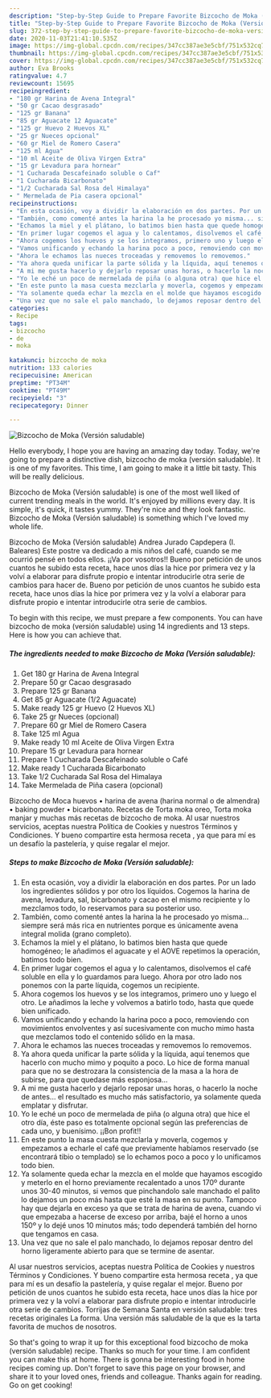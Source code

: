 ```yaml
---
description: "Step-by-Step Guide to Prepare Favorite Bizcocho de Moka (Versión saludable)"
title: "Step-by-Step Guide to Prepare Favorite Bizcocho de Moka (Versión saludable)"
slug: 372-step-by-step-guide-to-prepare-favorite-bizcocho-de-moka-version-saludable
date: 2020-11-03T21:41:10.535Z
image: https://img-global.cpcdn.com/recipes/347cc387ae3e5cbf/751x532cq70/bizcocho-de-moka-version-saludable-foto-principal.jpg
thumbnail: https://img-global.cpcdn.com/recipes/347cc387ae3e5cbf/751x532cq70/bizcocho-de-moka-version-saludable-foto-principal.jpg
cover: https://img-global.cpcdn.com/recipes/347cc387ae3e5cbf/751x532cq70/bizcocho-de-moka-version-saludable-foto-principal.jpg
author: Eva Brooks
ratingvalue: 4.7
reviewcount: 15695
recipeingredient:
- "180 gr Harina de Avena Integral"
- "50 gr Cacao desgrasado"
- "125 gr Banana"
- "85 gr Aguacate 12 Aguacate"
- "125 gr Huevo 2 Huevos XL"
- "25 gr Nueces opcional"
- "60 gr Miel de Romero Casera"
- "125 ml Agua"
- "10 ml Aceite de Oliva Virgen Extra"
- "15 gr Levadura para hornear"
- "1 Cucharada Descafeinado soluble o Caf"
- "1 Cucharada Bicarbonato"
- "1/2 Cucharada Sal Rosa del Himalaya"
- " Mermelada de Pia casera opcional"
recipeinstructions:
- "En esta ocasión, voy a dividir la elaboración en dos partes. Por un lado los ingredientes sólidos y por otro los líquidos. Cogemos la harina de avena, levadura, sal, bicarbonato y cacao en el mismo recipiente y lo mezclamos todo, lo reservamos para su posterior uso."
- "También, como comenté antes la harina la he procesado yo misma... siempre será más rica en nutrientes porque es únicamente avena integral molida (grano completo)."
- "Echamos la miel y el plátano, lo batimos bien hasta que quede homogéneo; le añadimos el aguacate y el AOVE repetimos la operación, batimos todo bien."
- "En primer lugar cogemos el agua y lo calentamos, disolvemos el café soluble en ella y lo guardamos para luego. Ahora por otro lado nos ponemos con la parte líquida, cogemos un recipiente."
- "Ahora cogemos los huevos y se los integramos, primero uno y luego el otro. Le añadimos la leche y volvemos a batirlo todo, hasta que quede bien unificado."
- "Vamos unificando y echando la harina poco a poco, removiendo con movimientos envolventes y así sucesivamente con mucho mimo hasta que mezclamos todo el contenido sólido en la masa."
- "Ahora le echamos las nueces troceadas y removemos lo removemos."
- "Ya ahora queda unificar la parte sólida y la líquida, aquí tenemos que hacerlo con mucho mimo y poquito a poco. Lo hice de forma manual para que no se destrozara la consistencia de la masa a la hora de subirse, para que quedase más esponjosa..."
- "A mi me gusta hacerlo y dejarlo reposar unas horas, o hacerlo la noche de antes... el resultado es mucho más satisfactorio, ya solamente queda emplatar y disfrutar."
- "Yo le eché un poco de mermelada de piña (o alguna otra) que hice el otro día, éste paso es totalmente opcional según las preferencias de cada uno, y buenísimo. ¡¡Bon profit!!"
- "En este punto la masa cuesta mezclarla y moverla, cogemos y empezamos a echarle el café que previamente habíamos reservado (se encontrará tibio o templado) se lo echamos poco a poco y lo unificamos todo bien."
- "Ya solamente queda echar la mezcla en el molde que hayamos escogido y meterlo en el horno previamente recalentado a unos 170º durante unos 30-40 minutos, si vemos que pinchandolo sale manchado el palito lo dejamos un poco más hasta que esté la masa en su punto. Tampoco hay que dejarla en exceso ya que se trata de harina de avena, cuando vi que empezaba a hacerse de exceso por arriba, bajé el horno a unos 150º y lo dejé unos 10 minutos más; todo dependerá también del horno que tengamos en casa."
- "Una vez que no sale el palo manchado, lo dejamos reposar dentro del horno ligeramente abierto para que se termine de asentar."
categories:
- Recipe
tags:
- bizcocho
- de
- moka

katakunci: bizcocho de moka 
nutrition: 133 calories
recipecuisine: American
preptime: "PT34M"
cooktime: "PT49M"
recipeyield: "3"
recipecategory: Dinner

---
```



![Bizcocho de Moka (Versión saludable)](https://img-global.cpcdn.com/recipes/347cc387ae3e5cbf/751x532cq70/bizcocho-de-moka-version-saludable-foto-principal.jpg)

Hello everybody, I hope you are having an amazing day today. Today, we're going to prepare a distinctive dish, bizcocho de moka (versión saludable). It is one of my favorites. This time, I am going to make it a little bit tasty. This will be really delicious.

Bizcocho de Moka (Versión saludable) is one of the most well liked of current trending meals in the world. It's enjoyed by millions every day. It is simple, it's quick, it tastes yummy. They're nice and they look fantastic. Bizcocho de Moka (Versión saludable) is something which I've loved my whole life.

Bizcocho de Moka (Versión saludable) Andrea Jurado Capdepera (I. Baleares) Este postre va dedicado a mis niños del café, cuando se me ocurrió pensé en todos ellos. ¡¡Va por vosotros!! Bueno por petición de unos cuantos he subido esta receta, hace unos días la hice por primera vez y la volví a elaborar para disfrute propio e intentar introducirle otra serie de cambios para hacer de. Bueno por petición de unos cuantos he subido esta receta, hace unos días la hice por primera vez y la volví a elaborar para disfrute propio e intentar introducirle otra serie de cambios.


To begin with this recipe, we must prepare a few components. You can have bizcocho de moka (versión saludable) using 14 ingredients and 13 steps. Here is how you can achieve that.

<!--inarticleads1-->

##### The ingredients needed to make Bizcocho de Moka (Versión saludable):

1. Get 180 gr Harina de Avena Integral
1. Prepare 50 gr Cacao desgrasado
1. Prepare 125 gr Banana
1. Get 85 gr Aguacate (1/2 Aguacate)
1. Make ready 125 gr Huevo (2 Huevos XL)
1. Take 25 gr Nueces (opcional)
1. Prepare 60 gr Miel de Romero Casera
1. Take 125 ml Agua
1. Make ready 10 ml Aceite de Oliva Virgen Extra
1. Prepare 15 gr Levadura para hornear
1. Prepare 1 Cucharada Descafeinado soluble o Café
1. Make ready 1 Cucharada Bicarbonato
1. Take 1/2 Cucharada Sal Rosa del Himalaya
1. Take  Mermelada de Piña casera (opcional)


Bizcocho de Moca huevos • harina de avena (harina normal o de almendra) • baking powder • bicarbonato. Recetas de Torta moka oreo, Torta moka manjar y muchas más recetas de bizcocho de moka. Al usar nuestros servicios, aceptas nuestra Política de Cookies y nuestros Términos y Condiciones. Y bueno compartire esta hermosa receta , ya que para mí es un desafío la pastelería, y quise regalar el mejor. 

<!--inarticleads2-->

##### Steps to make Bizcocho de Moka (Versión saludable):

1. En esta ocasión, voy a dividir la elaboración en dos partes. Por un lado los ingredientes sólidos y por otro los líquidos. Cogemos la harina de avena, levadura, sal, bicarbonato y cacao en el mismo recipiente y lo mezclamos todo, lo reservamos para su posterior uso.
1. También, como comenté antes la harina la he procesado yo misma... siempre será más rica en nutrientes porque es únicamente avena integral molida (grano completo).
1. Echamos la miel y el plátano, lo batimos bien hasta que quede homogéneo; le añadimos el aguacate y el AOVE repetimos la operación, batimos todo bien.
1. En primer lugar cogemos el agua y lo calentamos, disolvemos el café soluble en ella y lo guardamos para luego. Ahora por otro lado nos ponemos con la parte líquida, cogemos un recipiente.
1. Ahora cogemos los huevos y se los integramos, primero uno y luego el otro. Le añadimos la leche y volvemos a batirlo todo, hasta que quede bien unificado.
1. Vamos unificando y echando la harina poco a poco, removiendo con movimientos envolventes y así sucesivamente con mucho mimo hasta que mezclamos todo el contenido sólido en la masa.
1. Ahora le echamos las nueces troceadas y removemos lo removemos.
1. Ya ahora queda unificar la parte sólida y la líquida, aquí tenemos que hacerlo con mucho mimo y poquito a poco. Lo hice de forma manual para que no se destrozara la consistencia de la masa a la hora de subirse, para que quedase más esponjosa...
1. A mi me gusta hacerlo y dejarlo reposar unas horas, o hacerlo la noche de antes... el resultado es mucho más satisfactorio, ya solamente queda emplatar y disfrutar.
1. Yo le eché un poco de mermelada de piña (o alguna otra) que hice el otro día, éste paso es totalmente opcional según las preferencias de cada uno, y buenísimo. ¡¡Bon profit!!
1. En este punto la masa cuesta mezclarla y moverla, cogemos y empezamos a echarle el café que previamente habíamos reservado (se encontrará tibio o templado) se lo echamos poco a poco y lo unificamos todo bien.
1. Ya solamente queda echar la mezcla en el molde que hayamos escogido y meterlo en el horno previamente recalentado a unos 170º durante unos 30-40 minutos, si vemos que pinchandolo sale manchado el palito lo dejamos un poco más hasta que esté la masa en su punto. Tampoco hay que dejarla en exceso ya que se trata de harina de avena, cuando vi que empezaba a hacerse de exceso por arriba, bajé el horno a unos 150º y lo dejé unos 10 minutos más; todo dependerá también del horno que tengamos en casa.
1. Una vez que no sale el palo manchado, lo dejamos reposar dentro del horno ligeramente abierto para que se termine de asentar.


Al usar nuestros servicios, aceptas nuestra Política de Cookies y nuestros Términos y Condiciones. Y bueno compartire esta hermosa receta , ya que para mí es un desafío la pastelería, y quise regalar el mejor. Bueno por petición de unos cuantos he subido esta receta, hace unos días la hice por primera vez y la volví a elaborar para disfrute propio e intentar introducirle otra serie de cambios. Torrijas de Semana Santa en versión saludable: tres recetas originales La forma. Una versión más saludable de la que es la tarta favorita de muchos de nosotros. 

So that's going to wrap it up for this exceptional food bizcocho de moka (versión saludable) recipe. Thanks so much for your time. I am confident you can make this at home. There is gonna be interesting food in home recipes coming up. Don't forget to save this page on your browser, and share it to your loved ones, friends and colleague. Thanks again for reading. Go on get cooking!
